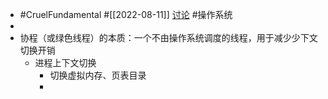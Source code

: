- #CruelFundamental #[[2022-08-11]] [讨论](https://github.com/CYZH1307/CruelFundamental/tree/main/homework/202208/11) #操作系统
-
- 协程（或绿色线程）的本质：一个不由操作系统调度的线程，用于减少少下文切换开销
	- 进程上下文切换
		- 切换虚拟内存、页表目录
		-